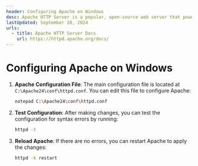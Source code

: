 ```yaml
---
header: Configuring Apache on Windows
desc: Apache HTTP Server is a popular, open-source web server that powers websites and applications by serving HTTP requests.
lastUpdated: September 28, 2024
urls:
  - title: Apache HTTP Server Docs
    url: https://httpd.apache.org/docs/
---
```


# Configuring Apache on Windows

1. **Apache Configuration File**: The main configuration file is located at `C:\Apache24\conf\httpd.conf`. You can edit this file to configure Apache:

   ```bash
   notepad C:\Apache24\conf\httpd.conf
   ```

2. **Test Configuration**: After making changes, you can test the configuration for syntax errors by running:

   ```bash
   httpd -t
   ```

3. **Reload Apache**: If there are no errors, you can restart Apache to apply the changes:

   ```bash
   httpd -k restart
   ```
